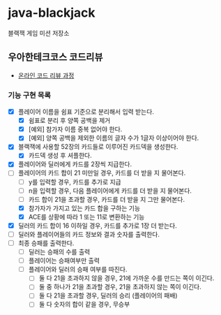 # java-blackjack

블랙잭 게임 미션 저장소

## 우아한테크코스 코드리뷰

* [온라인 코드 리뷰 과정](https://github.com/woowacourse/woowacourse-docs/blob/master/maincourse/README.md)

### 기능 구현 목록

- [x] 플레이어 이름을 쉼표 기준으로 분리해서 입력 받는다.
    - [x] 쉼표로 분리 후 양쪽 공백을 제거
    - [x] [예외] 참가자 이름 중복 없어야 한다.
    - [x] [예외] 양쪽 공백을 제외한 이름의 글자 수가 1글자 이상이어야 한다.
- [x] 블랙잭에 사용할 52장의 카드들로 이루어진 카드덱을 생성한다.
    - [x] 카드덱 생성 후 셔플한다.
- [x] 플레이어와 딜러에게 카드를 2장씩 지급한다.
- [ ] 플레이어의 카드 합이 21 미만일 경우, 카드를 더 받을 지 물어본다.
    - [ ] y를 입력할 경우, 카드를 추가로 지급
    - [ ] n을 입력할 경우, 다음 플레이어에게 카드를 더 받을 지 물어본다.
    - [ ] 카드 합이 21을 초과할 경우, 카드를 더 받을 지 그만 물어본다.
    - [x] 참가자가 가지고 있는 카드 합을 구하는 기능
    - [x] ACE를 상황에 따라 1 또는 11로 변환하는 기능
- [x] 딜러의 카드 합이 16 이하일 경우, 카드를 추가로 1장 더 받는다.
- [ ] 딜러와 플레이어들의 카드 정보와 결과 숫자를 출력한다.
- [ ] 최종 승패를 출력한다.
    - [ ] 딜러는 승패의 수를 출력
    - [ ] 플레이어는 승패여부만 출력
    - [ ] 플레이어와 딜러의 승패 여부를 따진다.
        - [ ] 둘 다 21을 초과하지 않을 경우, 21에 가까운 수를 만드는 쪽이 이긴다.
        - [ ] 둘 중 하나가 21을 초과할 경우, 21을 초과하지 않는 쪽이 이긴다.
        - [ ] 둘 다 21을 초과할 경우, 딜러의 승리 (플레이어의 패배)
        - [ ] 둘 다 숫자의 합이 같을 경우, 무승부
